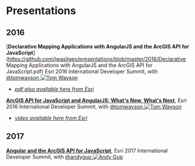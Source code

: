 # Presentations

## 2016

[**Declarative Mapping Applications with AngularJS and the ArcGIS API for JavaScript**](https://github.com/jwasilgeo/presentations/blob/master/2016/Declarative Mapping Applications with AngularJS and the ArcGIS API for JavaScript.pdf) Esri 2016 International Developer Summit, with [@tomwayson ![Tom Wayson](https://avatars2.githubusercontent.com/u/662944?v=3&s=30)](https://github.com/tomwayson/)
  - [_pdf also available here from Esri_](http://proceedings.esri.com/library/userconf/devsummit16/papers/dev_int_193.pdf)

[**ArcGIS API for JavaScript and AngularJS: What's New, What's Next**](https://jwasilgeo.github.io/esri-jsapi-and-angular-whats-next-dev-summit-2016), Esri 2016 International Developer Summit, with [@tomwayson ![Tom Wayson](https://avatars2.githubusercontent.com/u/662944?v=3&s=30)](https://github.com/tomwayson/)
  - [_video available here from Esri_](http://video.esri.com/watch/5030/arcgis-api-for-javascript-and-angularjs-whats-new_comma_-whats-next_)

## 2017

[**Angular and the ArcGIS API for JavaScript**](https://jwasilgeo.github.io/presentations/2017/angular-and-the-arcgis-api-for-javascript), Esri 2017 International Developer Summit, with [@andygup ![Andy Gup](https://avatars3.githubusercontent.com/u/510440?v=3&s=30)](https://github.com/andygup)
